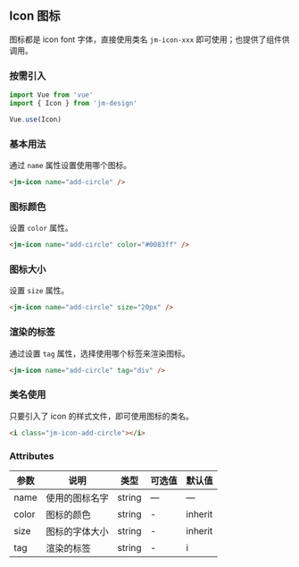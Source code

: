 ## Icon 图标

图标都是 icon font 字体，直接使用类名 `jm-icon-xxx` 即可使用；也提供了组件供调用。

### 按需引入

```javascript
import Vue from 'vue'
import { Icon } from 'jm-design'

Vue.use(Icon)
```

### 基本用法

通过 `name` 属性设置使用哪个图标。

```html
<jm-icon name="add-circle" />
```

### 图标颜色

设置 `color` 属性。

```html
<jm-icon name="add-circle" color="#0083ff" />
```

### 图标大小

设置 `size` 属性。

```html
<jm-icon name="add-circle" size="20px" />
```

### 渲染的标签

通过设置 `tag` 属性，选择使用哪个标签来渲染图标。

```html
<jm-icon name="add-circle" tag="div" />
```

### 类名使用

只要引入了 icon 的样式文件，即可使用图标的类名。

```html
<i class="jm-icon-add-circle"></i>
```

### Attributes
| 参数      | 说明                                 | 类型      | 可选值       | 默认值   |
|---------- |------------------------------------ |---------- |------------- |-------- |
|name      |	使用的图标名字                                |	string    |	—           |	—       |
|color	    | 图标的颜色                      |	string    |	-         |	inherit |
|size      | 图标的字体大小                   | string | -       | inherit |
|tag       | 渲染的标签                      | string | - | i |